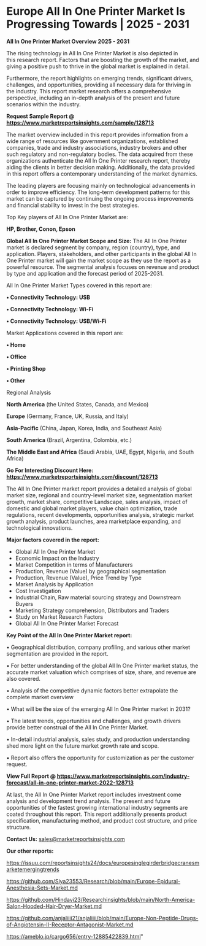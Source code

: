 # Europe All In One Printer Market Is Progressing Towards | 2025 - 2031

<Strong> All In One Printer Market Overview 2025 - 2031</strong>

The rising technology in All In One Printer Market is also depicted in this research report. Factors that are boosting the growth of the market, and giving a positive push to thrive in the global market is explained in detail.

Furthermore, the report highlights on emerging trends, significant drivers, challenges, and opportunities, providing all necessary data for thriving in the industry. This report market research offers a comprehensive perspective, including an in-depth analysis of the present and future scenarios within the industry.

<strong>Request Sample Report @ <a href=https://www.marketreportsinsights.com/sample/128713>https://www.marketreportsinsights.com/sample/128713</a></strong>

The market overview included in this report provides information from a wide range of resources like government organizations, established companies, trade and industry associations, industry brokers and other such regulatory and non-regulatory bodies. The data acquired from these organizations authenticate the All In One Printer research report, thereby aiding the clients in better decision making. Additionally, the data provided in this report offers a contemporary understanding of the market dynamics.

The leading players are focusing mainly on technological advancements in order to improve efficiency. The long-term development patterns for this market can be captured by continuing the ongoing process improvements and financial stability to invest in the best strategies.

Top Key players of All In One Printer Market are:

<strong>HP, Brother, Conon, Epson</strong>

<strong><b>Global All In One Printer Market Scope and Size:</b></strong>
The All In One Printer market is declared segment by company, region (country), type, and application. Players, stakeholders, and other participants in the global All In One Printer market will gain the market scope as they use the report as a powerful resource. The segmental analysis focuses on revenue and product by type and application and the forecast period of 2025-2031.

All In One Printer Market Types covered in this report are:

<strong>• Connectivity Technology: USB

• Connectivity Technology: Wi-Fi

• Connectivity Technology: USB/Wi-Fi</strong>

Market Applications covered in this report are:

<strong>• Home

• Office

• Printing Shop

• Other</strong> 

Regional Analysis

<strong>North America</strong> (the United States, Canada, and Mexico)

<strong>Europe</strong> (Germany, France, UK, Russia, and Italy)

<strong>Asia-Pacific</strong> (China, Japan, Korea, India, and Southeast Asia)

<strong>South America</strong> (Brazil, Argentina, Colombia, etc.)

<strong>The Middle East and Africa</strong> (Saudi Arabia, UAE, Egypt, Nigeria, and South Africa)

<strong>Go For Interesting Discount Here: <a href=https://www.marketreportsinsights.com/discount/128713>https://www.marketreportsinsights.com/discount/128713</a></strong>

The All In One Printer market report provides a detailed analysis of global market size, regional and country-level market size, segmentation market growth, market share, competitive Landscape, sales analysis, impact of domestic and global market players, value chain optimization, trade regulations, recent developments, opportunities analysis, strategic market growth analysis, product launches, area marketplace expanding, and technological innovations.

<strong><b>Major factors covered in the report:</b></strong>
<ul>
  <li>Global All In One Printer Market </li>
  <li>Economic Impact on the Industry</li>
  <li>Market Competition in terms of Manufacturers</li>
  <li>Production, Revenue (Value) by geographical segmentation</li>
  <li>Production, Revenue (Value), Price Trend by Type</li>
  <li>Market Analysis by Application</li>
  <li>Cost Investigation</li>
  <li>Industrial Chain, Raw material sourcing strategy and Downstream Buyers</li>
  <li>Marketing Strategy comprehension, Distributors and Traders</li>
  <li>Study on Market Research Factors</li>
  <li>Global All In One Printer Market Forecast</li>
</ul>

<strong><b>Key Point of the All In One Printer Market report:</b></strong>

• Geographical distribution, company profiling, and various other market segmentation are provided in the report.

• For better understanding of the global All In One Printer market status, the accurate market valuation which comprises of size, share, and revenue are also covered.

• Analysis of the competitive dynamic factors better extrapolate the complete market overview

• What will be the size of the emerging All In One Printer market in 2031?

• The latest trends, opportunities and challenges, and growth drivers provide better construal of the All In One Printer Market.

• In-detail industrial analysis, sales study, and production understanding shed more light on the future market growth rate and scope.

• Report also offers the opportunity for customization as per the customer request.

<strong><b>View Full Report @ <a href=https://www.marketreportsinsights.com/industry-forecast/all-in-one-printer-market-2022-128713>https://www.marketreportsinsights.com/industry-forecast/all-in-one-printer-market-2022-128713</a></b></strong>


At last, the All In One Printer Market report includes investment come analysis and development trend analysis. The present and future opportunities of the fastest growing international industry segments are coated throughout this report. This report additionally presents product specification, manufacturing method, and product cost structure, and price structure.

<strong>Contact Us:</strong>
sales@marketreportsinsights.com

<strong>Our other reports:</strong>

<a href=https://issuu.com/reportsinsights24/docs/europesinglegirderbridgecranesmarketemergingtrends>https://issuu.com/reportsinsights24/docs/europesinglegirderbridgecranesmarketemergingtrends</a>

<a href=https://github.com/Siya23553/Research/blob/main/Europe-Epidural-Anesthesia-Sets-Market.md>https://github.com/Siya23553/Research/blob/main/Europe-Epidural-Anesthesia-Sets-Market.md</a>

<a href=https://github.com/Hindavi23/Researchinsights/blob/main/North-America-Salon-Hooded-Hair-Dryer-Market.md>https://github.com/Hindavi23/Researchinsights/blob/main/North-America-Salon-Hooded-Hair-Dryer-Market.md</a>

<a href=https://github.com/anjaliiii21/anjaliiii/blob/main/Europe-Non-Peptide-Drugs-of-Angiotensin-II-Receptor-Antagonist-Market.md>https://github.com/anjaliiii21/anjaliiii/blob/main/Europe-Non-Peptide-Drugs-of-Angiotensin-II-Receptor-Antagonist-Market.md</a>

<a href=https://ameblo.jp/cargo656/entry-12885422839.html>https://ameblo.jp/cargo656/entry-12885422839.html</a>"
